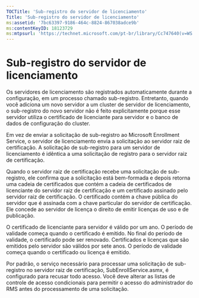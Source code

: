 ```yaml
---
TOCTitle: 'Sub-registro do servidor de licenciamento'
Title: 'Sub-registro do servidor de licenciamento'
ms:assetid: '7bc63397-9186-464c-8824-867038adce9b'
ms:contentKeyID: 18123729
ms:mtpsurl: 'https://technet.microsoft.com/pt-br/library/Cc747640(v=WS.10)'
---
```


Sub-registro do servidor de licenciamento
=========================================

Os servidores de licenciamento são registrados automaticamente durante a configuração, em um processo chamado sub-registro. Entretanto, quando você adiciona um novo servidor a um cluster de servidor de licenciamento, o sub-registro do novo servidor não é feito explicitamente porque esse servidor utiliza o certificado de licenciante para servidor e o banco de dados de configuração do cluster.

Em vez de enviar a solicitação de sub-registro ao Microsoft Enrollment Service, o servidor de licenciamento envia a solicitação ao servidor raiz de certificação. A solicitação de sub-registro para um servidor de licenciamento é idêntica a uma solicitação de registro para o servidor raiz de certificação.

Quando o servidor raiz de certificação recebe uma solicitação de sub-registro, ele confirma que a solicitação está bem-formada e depois retorna uma cadeia de certificados que contém a cadeia de certificados de licenciante do servidor raiz de certificação e um certificado assinado pelo servidor raiz de certificação. O certificado contém a chave pública do servidor que é assinada com a chave particular do servidor de certificação. Ele concede ao servidor de licença o direito de emitir licenças de uso e de publicação.

O certificado de licenciante para servidor é válido por um ano. O período de validade começa quando o certificado é emitido. No final do período de validade, o certificado pode ser renovado. Certificados e licenças que são emitidos pelo servidor são válidos por sete anos. O período de validade começa quando o certificado ou licença é emitido.

Por padrão, o serviço necessário para processar uma solicitação de sub-registro no servidor raiz de certificação, SubEnrollService.asmx, é configurado para recusar todo acesso. Você deve alterar as listas de controle de acesso condicionais para permitir o acesso do administrador do RMS antes do processamento de uma solicitação.
